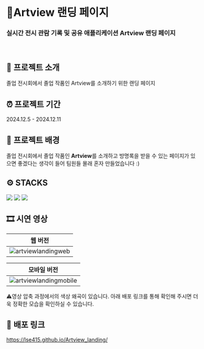# 🎨Artview 랜딩 페이지
### 실시간 전시 관람 기록 및 공유 애플리케이션 Artview 랜딩 페이지

<br/>

## 🤗 프로젝트 소개
졸업 전시회에서 졸업 작품인 Artview를 소개하기 위한 랜딩 페이지

## ⏰ 프로젝트 기간
2024.12.5 - 2024.12.11

## 🤔 프로젝트 배경
졸업 전시회에서 졸업 작품인 **Artview**를 소개하고 방명록을 받을 수 있는 페이지가 있으면 좋겠다는 생각이 들어 팀원들 몰래 혼자 만들었습니다 :)

## ⚙️ STACKS
<div align=left> 
<img src="https://img.shields.io/badge/react-61DAFB?style=for-the-badge&logo=react&logoColor=black"> 
<img src="https://img.shields.io/badge/styledcomponents-DB7093?style=for-the-badge&logo=styledcomponents&logoColor=white">
<img src="https://img.shields.io/badge/firebase-FFCA28?style=for-the-badge&logo=firebase&logoColor=white">
</div>

## 🎞️ 시연 영상 

| 웹 버전                                                                                       |
|------------------------------------------------------------------------------------------------|
| ![artviewlandingweb](https://github.com/user-attachments/assets/7147f92c-76b4-4e19-b9a5-29e5b428326b) |

| 모바일 버전                                                                                   |
|------------------------------------------------------------------------------------------------|
| ![artviewlandingmobile](https://github.com/user-attachments/assets/74404cd8-25b1-4bd4-87fc-6abe3da26ce3) |


⚠️영상 압축 과정에서의 색상 왜곡이 있습니다. 아래 배포 링크를 통해 확인해 주시면 더욱 정확한 모습을 확인하실 수 있습니다.

## 📎 배포 링크 
https://lse415.github.io/Artview_landing/


